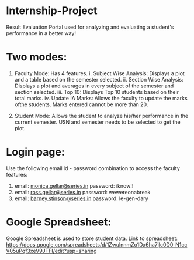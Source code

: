 # Internship-Project
Result Evaluation Portal used for analyzing and evaluating a student's performance in a better way!

# Two modes:
1. Faculty Mode: Has 4 features.
  i.    Subject Wise Analysis: Displays a plot and a table based on the semester selected.
  ii.   Section Wise Analysis: Displays a plot and averages in every subject of the semester and section selected.
  iii.  Top 10: Displays Top 10 students based on their total marks.
  iv.   Update IA Marks: Allows the faculty to update the marks ofthe students. Marks entered cannot be more than 20.

2. Student Mode: Allows the student to analyze his/her performance in the current semester. USN and semester needs to be selected to get the plot.

# Login page:
Use the following email id - password combination to access the faculty features:
1. email: monica.gellar@series.in password: iknow!!
2. email: ross.gellar@series.in password: wewereonabreak
3. email: barney.stinson@series.in password: le-gen-dary

# Google Spreadsheet:
Google Spreadsheet is used to store student data. Link to spreadsheet: https://docs.google.com/spreadsheets/d/1ZwulnnmZo1Dx6ha7jlc0D0_N1ccV05uPqf3xeV9JTFI/edit?usp=sharing
